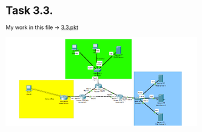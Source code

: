 # Task 3.3. <br/>

My work in this file -> [3.3.pkt](https://github.com/OlegG888/DevOps_online_Lviv_2022Q1Q2/raw/main/Module%203%20Networking%20fundamentals/Task3.2/3.2.pkt) <br/>
<br/>
![3](4.png)
